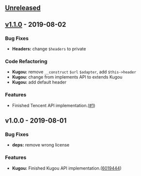 <a name="unreleased"></a>
## [Unreleased]


<a name="v1.1.0"></a>
## [v1.1.0] - 2019-08-02
### Bug Fixes
- **Headers:** change `$headers` to private

### Code Refactoring
- **Kugou:** remove `__construct` `$url` `$adapter`, add `$this->header`
- **Kugou:** change from implements API to extends Kugou
- **Kugou:** add default header

### Features
- Finished Tencent API implementation.([#1])


<a name="v1.0.0"></a>
## v1.0.0 - 2019-08-01
### Bug Fixes
- **deps:** remove wrong license

### Features
- **Kugou:** Finished Kugou API implementation.([6019444])


[Unreleased]: https://github.com/Teakowa/Octo/compare/v1.1.0...HEAD
[v1.1.0]: https://github.com/Teakowa/Octo/compare/v1.0.0...v1.1.0

[#1]: https://github.com/Teakowa/Octo/issues/1
[6019444]: https://github.com/Teakowa/Octo/commit/60194447c2d16f2f3a16978fda2a9ee28d3246b9